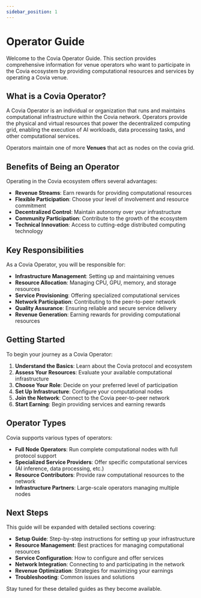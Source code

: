 ```yaml
---
sidebar_position: 1
---
```


# Operator Guide

Welcome to the Covia Operator Guide. This section provides comprehensive information for venue operators who want to participate in the Covia ecosystem by providing computational resources and services by operating a Covia venue.

## What is a Covia Operator?

A Covia Operator is an individual or organization that runs and maintains computational infrastructure within the Covia network. Operators provide the physical and virtual resources that power the decentralized computing grid, enabling the execution of AI workloads, data processing tasks, and other computational services.

Operators maintain one of more **Venues** that act as nodes on the covia grid.

## Benefits of Being an Operator

Operating in the Covia ecosystem offers several advantages:

- **Revenue Streams**: Earn rewards for providing computational resources
- **Flexible Participation**: Choose your level of involvement and resource commitment
- **Decentralized Control**: Maintain autonomy over your infrastructure
- **Community Participation**: Contribute to the growth of the ecosystem
- **Technical Innovation**: Access to cutting-edge distributed computing technology

## Key Responsibilities

As a Covia Operator, you will be responsible for:

- **Infrastructure Management**: Setting up and maintaining venues
- **Resource Allocation**: Managing CPU, GPU, memory, and storage resources
- **Service Provisioning**: Offering specialized computational services
- **Network Participation**: Contributing to the peer-to-peer network
- **Quality Assurance**: Ensuring reliable and secure service delivery
- **Revenue Generation**: Earning rewards for providing computational resources



## Getting Started

To begin your journey as a Covia Operator:

1. **Understand the Basics**: Learn about the Covia protocol and ecosystem
2. **Assess Your Resources**: Evaluate your available computational infrastructure
3. **Choose Your Role**: Decide on your preferred level of participation
4. **Set Up Infrastructure**: Configure your computational nodes
5. **Join the Network**: Connect to the Covia peer-to-peer network
6. **Start Earning**: Begin providing services and earning rewards

## Operator Types

Covia supports various types of operators:

- **Full Node Operators**: Run complete computational nodes with full protocol support
- **Specialized Service Providers**: Offer specific computational services (AI inference, data processing, etc.)
- **Resource Contributors**: Provide raw computational resources to the network
- **Infrastructure Partners**: Large-scale operators managing multiple nodes

## Next Steps

This guide will be expanded with detailed sections covering:

- **Setup Guide**: Step-by-step instructions for setting up your infrastructure
- **Resource Management**: Best practices for managing computational resources
- **Service Configuration**: How to configure and offer services
- **Network Integration**: Connecting to and participating in the network
- **Revenue Optimization**: Strategies for maximizing your earnings
- **Troubleshooting**: Common issues and solutions

Stay tuned for these detailed guides as they become available. 